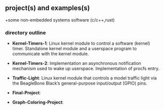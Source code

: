 ## project(s) and examples(s) 
+some non-embedded systems software (c/c++,rust)

### directory outline
- **Kernel-Timers-1**: Linux kernel module to control a software (kernel) timer. Standalone kernel module and a userspace program to communicate with the kernel module.
  
- **Kernel-Timers-2**: Implementation an asynchronous notification mechanism used to wake up userspace. Implementation of procfs entry.
  
- **Traffic-Light**: Linux kernel module that controls a model traffic light via the BeagleBone Black’s general-purpose input/output (GPIO) pins.
  
- **Final-Project**:

- **Graph-Coloring-Project**: 
